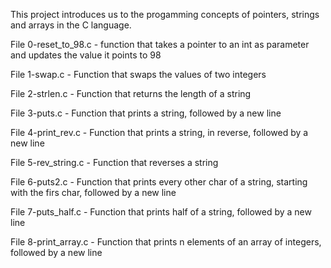 This project introduces us to the progamming concepts of pointers, strings and arrays in the C language.

File 0-reset_to_98.c - function that takes a pointer to an int as parameter and updates the value it points to 98

File 1-swap.c - Function that swaps the values of two integers

File 2-strlen.c - Function that returns the length of a string

File 3-puts.c - Function that prints a string, followed by a new line

File 4-print_rev.c - Function that prints a string, in reverse, followed by a new line

File 5-rev_string.c - Function that reverses a string

File 6-puts2.c - Function that prints every other char of a string, starting with the firs char, followed by a new line

File 7-puts_half.c - Function that prints half of a string, followed by a new line

File 8-print_array.c - Function that prints n elements of an array of integers, followed by a new line
